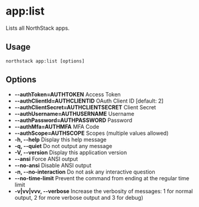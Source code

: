 # app:list

Lists all NorthStack apps.

## Usage
`northstack app:list [options]`

## Options
* **--authToken=AUTHTOKEN**
  Access Token
* **--authClientId=AUTHCLIENTID**
  OAuth Client ID [default: 2]
* **--authClientSecret=AUTHCLIENTSECRET**
  Client Secret
* **--authUsername=AUTHUSERNAME**
  Username
* **--authPassword=AUTHPASSWORD**
  Password
* **--authMfa=AUTHMFA**
  MFA Code
* **--authScope=AUTHSCOPE**
  Scopes (multiple values allowed)
* **-h, --help**
  Display this help message
* **-q, --quiet**
  Do not output any message
* **-V, --version**
  Display this application version
* **--ansi**
  Force ANSI output
* **--no-ansi**
  Disable ANSI output
* **-n, --no-interaction**
  Do not ask any interactive question
* **--no-time-limit**
  Prevent the command from ending at the regular time limit
* **-v|vv|vvv, --verbose**
  Increase the verbosity of messages: 1 for normal output, 2 for more verbose output and 3 for debug)